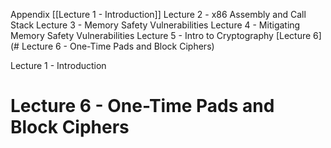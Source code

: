 

Appendix
[[Lecture 1 - Introduction]]
Lecture 2 - x86 Assembly and Call Stack
Lecture 3 - Memory Safety Vulnerabilities
Lecture 4 - Mitigating Memory Safety Vulnerabilities
Lecture 5 - Intro to Cryptography
[Lecture 6] (# Lecture 6 - One-Time Pads and Block Ciphers) 



Lecture 1 - Introduction






















# Lecture 6 - One-Time Pads and Block Ciphers


